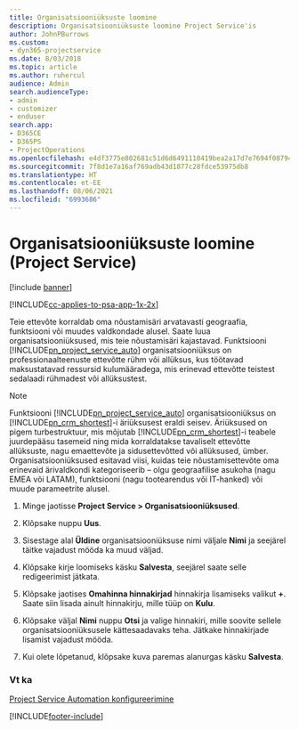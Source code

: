 ```yaml
---
title: Organisatsiooniüksuste loomine
description: Organisatsiooniüksuste loomine Project Service'is
author: JohnPBurrows
ms.custom:
- dyn365-projectservice
ms.date: 8/03/2018
ms.topic: article
ms.author: ruhercul
audience: Admin
search.audienceType:
- admin
- customizer
- enduser
search.app:
- D365CE
- D365PS
- ProjectOperations
ms.openlocfilehash: e4df3775e802681c51d6d6491110419bea2a17d7e7694f0879417800b5a6db37
ms.sourcegitcommit: 7f8d1e7a16af769adb43d1877c28fdce53975db8
ms.translationtype: HT
ms.contentlocale: et-EE
ms.lasthandoff: 08/06/2021
ms.locfileid: "6993686"
---
```

# <a name="create-organizational-units-project-service"></a>Organisatsiooniüksuste loomine (Project Service)

[!include [banner](../includes/psa-now-project-operations.md)]

[!INCLUDE[cc-applies-to-psa-app-1x-2x](../includes/cc-applies-to-psa-app-1x-2x.md)]

Teie ettevõte korraldab oma nõustamisäri arvatavasti geograafia, funktsiooni või muudes valdkondade alusel. Saate luua organisatsiooniüksused, mis teie nõustamisäri kajastavad. Funktsiooni [!INCLUDE[pn_project_service_auto](../includes/pn-project-service-auto.md)] organisatsiooniüksus on professionaalteenuste ettevõtte rühm või allüksus, kus töötavad maksustatavad ressursid kulumääradega, mis erinevad ettevõtte teistest sedalaadi rühmadest või allüksustest.  
  
> [!NOTE]
>  Funktsiooni [!INCLUDE[pn_project_service_auto](../includes/pn-project-service-auto.md)] organisatsiooniüksus on [!INCLUDE[pn_crm_shortest](../includes/pn-crm-shortest.md)]-i äriüksusest eraldi seisev. Äriüksused on pigem turbestruktuur, mis mõjutab [!INCLUDE[pn_crm_shortest](../includes/pn-crm-shortest.md)]-i teabele juurdepääsu tasemeid ning mida korraldatakse tavaliselt ettevõtte allüksuste, nagu emaettevõte ja sidusettevõtted või allüksused, ümber. Organisatsiooniüksused esitavad viisi, kuidas teie nõustamisettevõte oma erinevaid ärivaldkondi kategoriseerib – olgu geograafilise asukoha (nagu EMEA või LATAM), funktsiooni (nagu tootearendus või IT-hanked) või muude parameetrite alusel.  
  
1.  Minge jaotisse **Project Service > Organisatsiooniüksused**.  
  
2.  Klõpsake nuppu **Uus**.  
  
3.  Sisestage alal **Üldine** organisatsiooniüksuse nimi väljale **Nimi** ja seejärel täitke vajadust mööda ka muud väljad.  
  
4.  Klõpsake kirje loomiseks käsku **Salvesta**, seejärel saate selle redigeerimist jätkata.  
  
5.  Klõpsake jaotises **Omahinna hinnakirjad** hinnakirja lisamiseks valikut **+**. Saate siin lisada ainult hinnakirju, mille tüüp on **Kulu**.  
  
6.  Klõpsake väljal **Nimi** nuppu **Otsi** ja valige hinnakiri, mille soovite sellele organisatsiooniüksusele kättesaadavaks teha. Jätkake hinnakirjade lisamist vajadust mööda.  
  
7.  Kui olete lõpetanud, klõpsake kuva paremas alanurgas käsku **Salvesta**.  
  
### <a name="see-also"></a>Vt ka  
 [Project Service Automation konfigureerimine](../psa/configure.md)


[!INCLUDE[footer-include](../includes/footer-banner.md)]